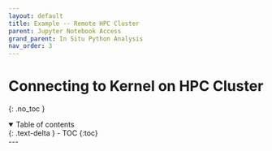 ```yaml
---
layout: default
title: Example -- Remote HPC Cluster
parent: Jupyter Notebook Access
grand_parent: In Situ Python Analysis
nav_order: 3
---
```

# Connecting to Kernel on HPC Cluster
{: .no_toc }
<details open markdown="block">
  <summary>
    Table of contents
  </summary>
  {: .text-delta }
- TOC
{:toc}
</details>
---
